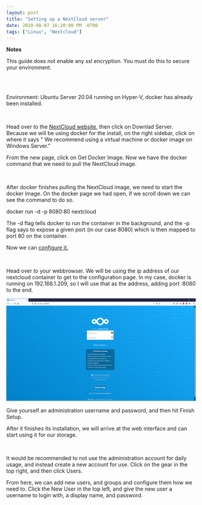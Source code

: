 ```yaml
---
layout: post
title: "Setting up a NextCloud server"
date: 2020-08-07 16:20:00 PM -0700
tags: ["Linux", "Nextcloud"]
---
```


**Notes**

This guide does not enable any ssl encryption. You must do this to secure your environment.

<br /><br />

Environment: Ubuntu Server 20.04 running on Hyper-V, docker has already been installed.

<br />

Head over to the [NextCloud website](https://nextcloud.com/install), then click on Downlad Server. Because we will be using docker for the install, on the right sidebar, click on where it says " We recommend using a virtual machine or docker image on Windows Server."

From the new page, click on Get Docker Image. Now we have the docker command that we need to pull the NextCloud image.

<br />

After docker finishes pulling the NextCloud image, we need to start the docker image. On the docker page we had open, if we scroll down we can see the command to do so.

docker run -d -p 8080:80 nextcloud

The -d flag tells docker to run the container in the background, and the -p flag says to expose a given port (in our case 8080) which is then mapped to port 80 on the container.

Now we can [configure it.](https://docs.nextcloud.com/server/19/admin_manual/installation/installation_wizard.html)

<br />

Head over to your webbrowser. We will be using the ip address of our nextcloud container to get to the configuration page. In my case, docker is running on 192.168.1.209, so I will use that as the address, adding port :8080 to the end.

![Configuration page](/assets/images/2020-08-07-CreatingNextcloudServer/1.png)

Give yourself an administration username and password, and then hit Finish Setup.

After it finishes its installation, we will arrive at the web interface and can start using it for our storage.

<br />

It would be recommended to not use the administration account for daily usage, and instead create a new account for use. Click on the gear in the top right, and then click Users.

From here, we can add new users, and groups and configure them how we need to. Click the New User in the top left, and give the new user a username to login with, a display name, and password.
